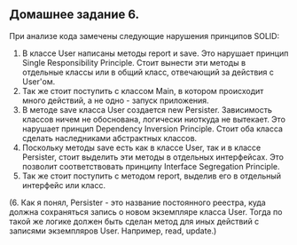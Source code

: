 ## Домашнее задание 6.

При анализе кода замечены следующие нарушения принципов SOLID:
1. В классе User написаны методы report и save. Это нарушает принцип Single Responsibility Principle.
   Стоит вынести эти методы в отдельные классы или в общий класс, отвечающий за действия с User'ом.
2. Так же стоит поступить с классом Main, в котором происходит много действий, а не одно - запуск приложения.
3. В методе save класса User создается new Persister. Зависимость классов ничем не обоснована, логически ниоткуда не вытекает. Это нарушает принцип Dependency Inversion Principle.
   Стоит оба класса сделать наследниками абстрактных классов.
4. Поскольку методы save есть как в классе User, так и в классе Persister, стоит выделить эти методы в отдельных интерфейсах. Это позволит соответствовать принципу Interface Segregation Principle.
5. Так же стоит поступить с методом report, выделив его в отдельный интерфейс или класс.

(6. Как я понял, Persister - это название постоянного реестра, куда должна сохраняться запись о новом экземпляре класса User.
   Тогда по такой же логике должен быть сделан метод для иных действий с записями экземпляров User. Например, read, update.)
